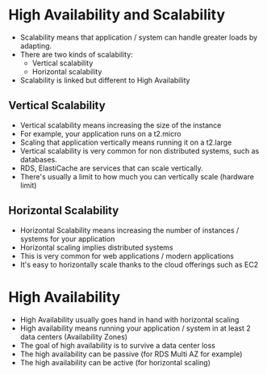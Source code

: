# High Availability and Scalability

- Scalability means that application / system can handle greater loads by adapting.
- There are two kinds of scalability:
    - Vertical scalability
    - Horizontal scalability
- Scalability is linked but different to High Availability


## Vertical Scalability

- Vertical scalability means increasing the size of the instance
- For example, your application runs on a t2.micro
- Scaling that application vertically means running it on a t2.large
- Vertical scalability is very common for non distributed systems, such as databases.
- RDS, ElastiCache are services that can scale vertically.
- There's usually a limit to how much you can vertically scale (hardware limit)

## Horizontal Scalability

- Horizontal Scalability means increasing the number of instances / systems for your application
- Horizontal scaling implies distributed systems
- This is very common for web applications / modern applications
- It's easy to horizontally scale thanks to the cloud offerings such as EC2

# High Availability

- High Availability usually goes hand in hand with horizontal scaling
- High availability means running your application / system in at least 2 data centers (Availability Zones)
- The goal of high availability is to survive a data center loss
- The high availability can be passive (for RDS Multi AZ for example)
- The high availability can be active (for horizontal scaling)